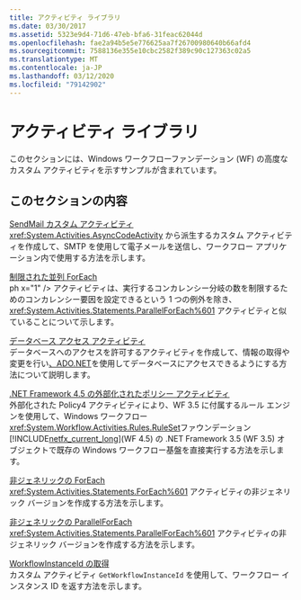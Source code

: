 ```yaml
---
title: アクティビティ ライブラリ
ms.date: 03/30/2017
ms.assetid: 5323e9d4-71d6-47eb-bfa6-31feac62044d
ms.openlocfilehash: fae2a94b5e5e776625aa7f26700980640b66afd4
ms.sourcegitcommit: 7588136e355e10cbc2582f389c90c127363c02a5
ms.translationtype: MT
ms.contentlocale: ja-JP
ms.lasthandoff: 03/12/2020
ms.locfileid: "79142902"
---
```

# <a name="activity-library"></a>アクティビティ ライブラリ
このセクションには、Windows ワークフローファンデーション (WF) の高度なカスタム アクティビティを示すサンプルが含まれています。  
  
## <a name="in-this-section"></a>このセクションの内容

 [SendMail カスタム アクティビティ](sendmail-custom-activity.md)  
 <xref:System.Activities.AsyncCodeActivity> から派生するカスタム アクティビティを作成して、SMTP を使用して電子メールを送信し、ワークフロー アプリケーション内で使用する方法を示します。  
  
 [制限された並列 ForEach](throttled-parallel-foreach.md)  
 ph x="1" /&gt; アクティビティは、実行するコンカレンシー分岐の数を制限するためのコンカレンシー要因を設定できるという 1 つの例外を除き、<xref:System.Activities.Statements.ParallelForEach%601> アクティビティと似ていることについて示します。
  
 [データベース アクセス アクティビティ](database-access-activities.md)  
 データベースへのアクセスを許可するアクティビティを作成して、情報の取得や変更を行い[、ADO.NET](../../data/adonet/index.md)を使用してデータベースにアクセスできるようにする方法について説明します。  
  
 [.NET Framework 4.5 の外部化されたポリシー アクティビティ](externalized-policy-activity-in-net-framework-4-5.md)  
 外部化された Policy4 アクティビティにより、WF 3.5 に付属するルール エンジンを使用して、Windows ワークフロー<xref:System.Workflow.Activities.Rules.RuleSet>ファウンデーション[!INCLUDE[netfx_current_long](../../../../includes/netfx-current-long-md.md)](WF 4.5) の .NET Framework 3.5 (WF 3.5) オブジェクトで既存の Windows ワークフロー基盤を直接実行する方法を示します。
  
 [非ジェネリックの ForEach](non-generic-foreach.md)  
 <xref:System.Activities.Statements.ForEach%601> アクティビティの非ジェネリック バージョンを作成する方法を示します。  
  
 [非ジェネリックの ParallelForEach](non-generic-parallelforeach.md)  
 <xref:System.Activities.Statements.ParallelForEach%601> アクティビティの非ジェネリック バージョンを作成する方法を示します。  
  
 [WorkflowInstanceId の取得](get-workflowinstanceid.md)  
 カスタム アクティビティ `GetWorkflowInstanceId` を使用して、ワークフロー インスタンス ID を返す方法を示します。
